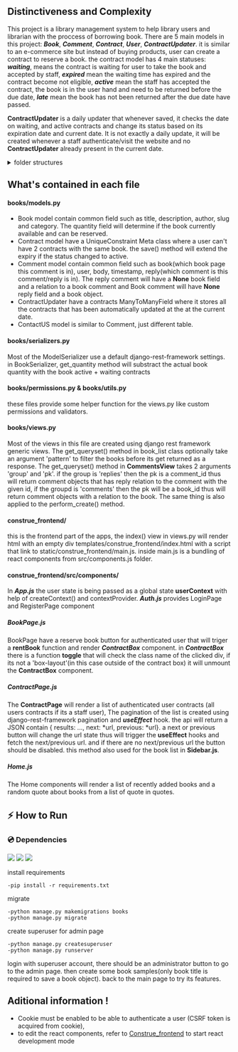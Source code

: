 ## Distinctiveness and Complexity
This project is a library management system to help library users and librarian with the proccess of borrowing book. There are 5 main models in this project: ***Book***, ***Comment***, ***Contract***, ***User***, ***ContractUpdater***. it is similar to an e-commerce site but instead of buying products, user can create a contract to reserve a book. the contract model has 4 main statuses: ***waiting***,  means the contract is waiting for user to take the book and accepted by staff, ***expired*** mean the waiting time has expired and the contract become not eligible, ***active*** mean the staff has accepted the contract, the book is in the user hand and need to be returned before the due date, ***late*** mean the book has not been returned after the due date have passed.

**ContractUpdater** is a daily updater that whenever saved, it checks the date on waiting, and active contracts and change its status based on its expiration date and current date. It is not exactly a daily update, it will be created whenever a staff authenticate/visit the website and no **ContractUpdater** already present in the current date.



<details>
  <summary>folder structures</summary>
  List of important files to look for
  
    ```
    construe
    │
    ├── books               # rest APIs
    │     ├── models.py 
    │     ├── views.py
    │     ├── serializers.py
    │     ├── permissions.py
    │     ├── utils.py
    │     ├── urls.py
    │     └── ...
    │ 
    ├── construe
    │     ├── settings.py
    │     └── ...
    │
    ├── construe_frontend   #react frontend
    │     ├── src
    │     │    └── Components
    │     │            ├── App.js
    │     │            ├── Auth.js
    │     │            ├── BookPage.js
    │     │            ├── Comments.js
    │     │            ├── Header.js
    │     │            └── ...
    │     │
    │     ├── static
    │     ├── templates
    |     └── ...
    |
    ├── users     
    │     ├── models.py 
    │     ├── views.py
    │     ├── serializers.py
    │     └── ...
    │
    ├── manage.py
    └── reuirements.txt
    ```
</details>

## What's contained in each file
#### books/models.py
- Book model contain common field such as title, description, author, slug and category. The quantity field will determine if the book currently available and can be reserved.
- Contract model have a UniqueConstraint Meta class where a user can't have 2 contracts with the same book. the save() method will extend the expiry if the status changed to active.
- Comment model contain common field such as book(which book page this comment is in), user, body, timestamp, reply(which comment is this comment/reply is in). The reply comment will have a **None** book field and a relation to a book comment and Book comment will have **None** reply field and a book object.
- ContractUpdater have a contracts ManyToManyField where it stores all the contracts that has been automatically updated at the at the current date.
- ContactUS model is similar to Comment, just different table.

#### books/serializers.py
Most of the ModelSerializer use a default django-rest-framework settings. in BookSerializer, get_quantity method will substract the actual book quantity with the book active + waiting contracts 

#### books/permissions.py & books/utils.py
these files provide some helper function for the views.py like custom permissions and validators.

#### books/views.py
Most of the views in this file are created using django rest framework generic views. The get_queryset() method in book_list class optionally take an argument 'pattern' to filter the books before its get returned as a response. The get_queryset() method in **CommentsView** takes 2 arguments 'group' and 'pk'. if the group is 'replies' then the pk is a comment_id thus will return comment objects that has reply relation to the comment with the given id, if the groupd is 'comments' then the pk will be a book_id thus will return comment objects with a relation to the book. The same thing is also applied to the perform_create() method.

#### construe_frontend/
this is the frontend part of the apps, the index() view in views.py will render html with an empty div templates/construe_frontend/index.html with a script that link to static/construe_frontend/main.js. inside main.js is a bundling of react components from src/components.js folder.

#### construe_frontend/src/components/
In ***App.js*** the user state is being passed as a global state **userContext** with help of createContext() and contextProvider.
***Auth.js*** provides LoginPage and RegisterPage component
##### BookPage.js
BookPage have  a reserve book button for authenticated user that will triger a **rentBook** function and render ***ContractBox*** component. in ***ContractBox*** there is a function **toggle** that will check the class name of the clicked div, if its not a 'box-layout'(in this case outside of the contract box) it will unmount the **ContractBox** component.

##### ContractPage.js
The **ContractPage** will render a list of authenticated user contracts (all users contracts if its a staff user), The pagination of the list is created using django-rest-framework pagination and ***useEffect*** hook. the api will return a JSON contain { results: ..., next: *url, previous: *url}. a next or previous button will change the url state thus will trigger the **useEffect** hooks and fetch the next/previous url. and if there are no next/previous url the button should be disabled. this method also used for the book list in **Sidebar.js**.

##### Home.js
The Home components will render a list of recently added books and a random quote about books from a list of quote in quotes.







## :zap: How to Run

### :cd: Dependencies
<a href="https://python.org" target="_blank"><img src="https://img.shields.io/badge/Python-3.9-green" /></a>
<a href="https://www.djangoproject.com/"><img src="https://img.shields.io/badge/Django-3.2-green" /></a>
<a href="https://www.django-rest-framework.org/"><img src="https://img.shields.io/badge/django--rest--framework-3.12-green" /></a>

install requirements

```
-pip install -r requirements.txt
```

migrate

```
-python manage.py makemigrations books
-python manage.py migrate
```
create superuser for admin page

```
-python manage.py createsuperuser
-python manage.py runserver
```

login with superuser account, there should be an administrator button to go to the admin page. then create some book samples(only book title is required to save a book object).
back to the main page to try its features.


## Aditional information !
- Cookie must be enabled to be able to authenticate a user (CSRF token is acquired from cookie),
- to edit the react components, refer to [Construe_frontend](/construe_frontend/README.md) to start react development mode
